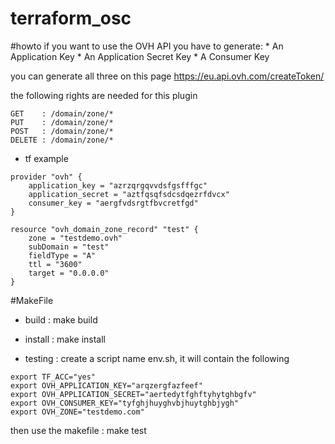 # terraform_osc

#howto
if you want to use the OVH API you have to generate:
    * An Application Key
    * An Application Secret Key
    * A Consumer Key

you can generate all three on this page 
https://eu.api.ovh.com/createToken/

the following rights are needed for this plugin
```
GET    : /domain/zone/*
PUT    : /domain/zone/*
POST   : /domain/zone/*
DELETE : /domain/zone/*
```
* tf example

```
provider "ovh" {
    application_key = "azrzqrgqvvdsfgsfffgc"
    application_secret = "aztfqsqfsdcsdqezrfdvcx"
    consumer_key = "aergfvdsrgtfbvcretfgd"
}

resource "ovh_domain_zone_record" "test" {
    zone = "testdemo.ovh"
    subDomain = "test"
    fieldType = "A"
    ttl = "3600"
    target = "0.0.0.0"
}
```


#MakeFile
* build : make build

* install : make install

* testing : create a script name env.sh, it will contain the following

```
export TF_ACC="yes"
export OVH_APPLICATION_KEY="arqzergfazfeef"
export OVH_APPLICATION_SECRET="aertedytfghftyhytghbgfv"
export OVH_CONSUMER_KEY="tyfghjhuyghvbjhuytghbjygh"
export OVH_ZONE="testdemo.com"
```

then use the makefile : make test
